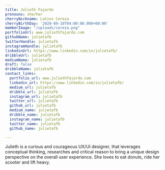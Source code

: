 ```yaml
---
title: Julieth Fajardo
pronouns: she/her
cherryNickname: Latinx Cereza
cherryBirthDay: '2020-09-10T04:00:00.000+00:00'
memberImage: "/uploads/cereza.png"
portfolioUrl: www.juliethfajardo.com
githubName: julietafb
twitterHandle: julietafb
instagramHandle: julietafb
linkedinUrl: https://www.linkedin.com/in/julietafb/
dribbleUrl: julietafb
mediumName: julietafb
draft: false
dribbleName: julietafb
contact_links:
  portfolio_url: www.juliethfajardo.com
  linkedin_url: https://www.linkedin.com/in/julietafb/
  medium_url: julietafb
  dribble_url: julietafb
  instagram_url: julietafb
  twitter_url: julietafb
  github_url: julietafb
  medium_name: julietafb
  dribble_name: julietafb
  instagram_name: julietafb
  twitter_name: julietafb
  github_name: julietafb

---
```

Julieth is a curious and courageous UX/UI designer, that leverages conceptual thinking, researches and critical reason to bring a unique design perspective on the overall user experience. She loves to eat donuts, ride her scooter and lift heavy. 